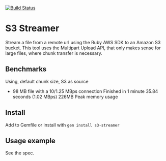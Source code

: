 [![Build Status](https://travis-ci.org/thilonel/s3_streamer.svg?branch=master)](https://travis-ci.org/thilonel/s3_streamer)

# S3 Streamer

Stream a file from a remote url using the Ruby AWS SDK to an Amazon S3 bucket.
This tool uses the Multipart Upload API, that only makes sense for large files, where chunk transfer is necessary.

## Benchmarks
Using, default chunk size, S3 as source

* 98 MB file with a 10/1.25 MBps connection
  Finished in 1 minute 35.84 seconds (1.02 MBps)
  226MB Peak memory usage

## Install
Add to Gemfile or install with `gem install s3-streamer`

## Usage example
See the spec.
